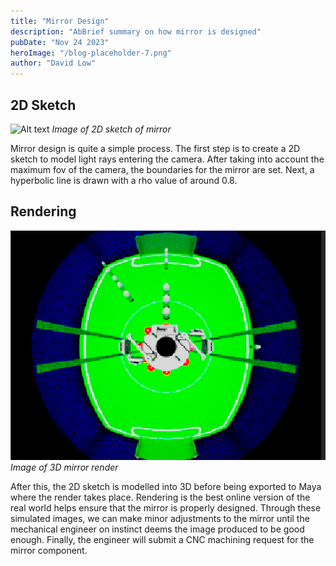 ```yaml
---
title: "Mirror Design"
description: "AbBrief summary on how mirror is designed"
pubDate: "Nov 24 2023"
heroImage: "/blog-placeholder-7.png"
author: "David Low"
---
```


## 2D Sketch

![Alt text](</2D sketch of mirror.png>)
*Image of 2D sketch of mirror*

Mirror design is quite a simple process. The first step is to create a 2D sketch to model light rays entering the camera. After taking into account the maximum fov of the camera, the boundaries for the mirror are set. Next, a hyperbolic line is drawn with a rho value of around 0.8.

## Rendering

![Alt text](</public/mirrorRender.png>)
*Image of 3D mirror render*

After this, the 2D sketch is modelled into 3D before being exported to Maya where the render takes place. Rendering is the best online version of the real world helps ensure that the mirror is properly designed. Through these simulated images, we can make minor adjustments to the mirror until the mechanical engineer on instinct deems the image produced to be good enough. Finally, the engineer will submit a CNC machining request for the mirror component.